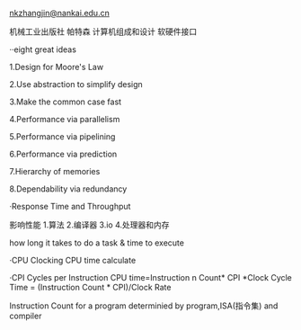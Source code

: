 nkzhangjin@nankai.edu.cn

机械工业出版社 帕特森 计算机组成和设计 软硬件接口

··eight great ideas

1.Design for Moore's Law

2.Use abstraction to simplify design

3.Make the common case fast

4.Performance via parallelism

5.Performance via pipelining

6.Performance via prediction

7.Hierarchy of memories

8.Dependability via redundancy

·Response Time and Throughput

影响性能 1.算法 2.编译器 3.io 4.处理器和内存

how long it takes to do a task & time to execute

·CPU Clocking  CPU time calculate

·CPI  Cycles per Instruction CPU time=Instruction n Count* CPI *Clock Cycle Time = (Instruction Count * CPI)/Clock Rate

Instruction Count for a program determinied by program,ISA(指令集) and compiler